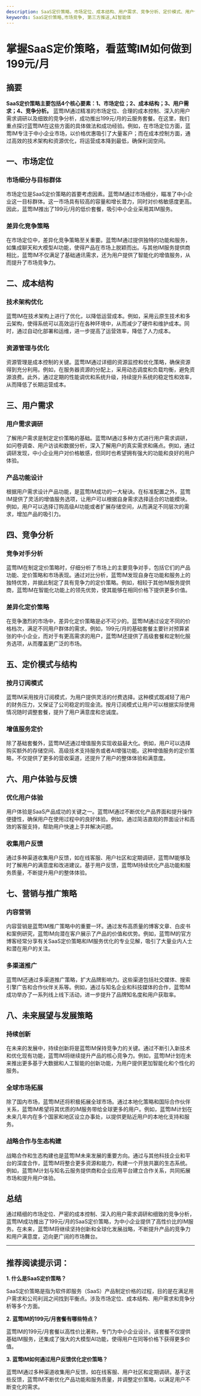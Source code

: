 ```yaml
---
description: SaaS定价策略，市场定位、成本结构、用户需求、竞争分析、定价模式、用户体验、营销策略、未来展望。
keywords: SaaS定价策略,市场竞争, 第三方推送,AI智能体
---
```

# 掌握SaaS定价策略，看蓝莺IM如何做到199元/月

## 摘要

**SaaS定价策略主要包括4个核心要素：1、市场定位；2、成本结构；3、用户需求；4、竞争分析。** 蓝莺IM通过精准的市场定位、合理的成本控制、深入的用户需求调研以及细致的竞争分析，成功推出199元/月的云服务套餐。在这里，我们重点探讨蓝莺IM在这些方面的具体做法和成功经验。例如，在市场定位方面，蓝莺IM专注于中小企业市场，以价格优惠吸引了大量客户；而在成本控制方面，通过高效的技术架构和资源优化，将运营成本降到最低，确保利润空间。

## 一、市场定位

### 市场细分与目标群体

市场定位是SaaS定价策略的首要考虑因素。蓝莺IM通过市场细分，瞄准了中小企业这一目标群体。这一市场具有较高的容量和增长潜力，同时对价格敏感度更高。因此，蓝莺IM推出了199元/月的低价套餐，吸引中小企业采用其IM服务。

### 差异化竞争策略

在市场定位中，差异化竞争策略至关重要。蓝莺IM通过提供独特的功能和服务，如集成聊天和大模型AI功能，使得产品在市场上脱颖而出。与其他IM服务提供商相比，蓝莺IM不仅满足了基础通讯需求，还为用户提供了智能化的增值服务，从而提升了市场竞争力。

## 二、成本结构

### 技术架构优化

蓝莺IM在技术架构上进行了优化，以降低运营成本。例如，采用云原生技术和多云架构，使得系统可以高效运行在各种环境中，从而减少了硬件和维护成本。同时，通过自动化部署和运维，进一步提高了运营效率，降低了人力成本。

### 资源管理与优化

资源管理是成本控制的关键。蓝莺IM通过详细的资源监控和优化策略，确保资源得到充分利用。例如，在服务器资源的分配上，采用动态调度和负载均衡，避免资源浪费。此外，通过定期的性能调优和系统升级，持续提升系统的稳定性和效率，从而降低了长期运营成本。

## 三、用户需求

### 用户需求调研

了解用户需求是制定定价策略的基础。蓝莺IM通过多种方式进行用户需求调研，如问卷调查、用户访谈和数据分析，深入了解用户的真实需求和痛点。例如，通过调研发现，中小企业用户对价格敏感，但同时也希望拥有强大的功能和良好的用户体验。

### 产品功能设计

根据用户需求设计产品功能，是蓝莺IM成功的一大秘诀。在标准配置之外，蓝莺IM提供了灵活的增值服务选项，让用户可以根据自身需求选择适合的功能模块。例如，用户可以选择订购高级AI功能或者扩展存储空间，从而满足不同层次的需求，增加产品的吸引力。

## 四、竞争分析

### 竞争对手分析

蓝莺IM在制定定价策略时，仔细分析了市场上的主要竞争对手，包括它们的产品功能、定价策略和市场表现。通过对比分析，蓝莺IM发现自身在功能和服务上的独特优势，并据此制定了具有竞争力的定价策略。例如，相较于其他IM服务提供商，蓝莺IM在智能化功能上的领先优势，使其能够在相同价格下提供更多价值。

### 差异化定价策略

在竞争激烈的市场中，差异化定价策略是必不可少的。蓝莺IM通过设定不同的价格档次，满足不同用户群体的需求。例如，199元/月的基础套餐主要针对预算紧张的中小企业，而对于有更高需求的用户，蓝莺IM还提供了高级套餐和定制化服务选项，从而覆盖更广泛的市场。

## 五、定价模式与结构

### 按月订阅模式

蓝莺IM采用按月订阅模式，为用户提供灵活的付费选择。这种模式既减轻了用户的财务压力，又保证了公司稳定的现金流。按月订阅模式让用户可以根据实际使用情况随时调整套餐，提升了用户满意度和忠诚度。

### 增值服务定价

除了基础套餐外，蓝莺IM还通过增值服务实现收益最大化。例如，用户可以选择购买额外的存储空间、高级技术支持服务或者AI增强功能。这种增值服务的定价策略，不仅提供了更多的营收渠道，还提升了用户的整体体验和满意度。

## 六、用户体验与反馈

### 优化用户体验

用户体验是SaaS产品成功的关键之一。蓝莺IM通过不断优化产品界面和提升操作便捷性，确保用户在使用过程中的良好体验。例如，通过简洁直观的界面设计和高效的客服支持，帮助用户快速上手并解决问题。

### 收集用户反馈

通过多种渠道收集用户反馈，如在线客服、用户社区和定期调研，蓝莺IM能够及时了解用户的满意度和改进建议。基于用户反馈，蓝莺IM持续优化产品功能和服务质量，不断提升用户的整体体验。

## 七、营销与推广策略

### 内容营销

内容营销是蓝莺IM推广策略中的重要一环。通过发布高质量的博客文章、白皮书和案例研究，蓝莺IM向潜在客户展示了产品的价值和优势。例如，蓝莺IM的官方博客经常分享有关SaaS定价策略和IM服务优化的专业见解，吸引了大量业内人士和潜在用户的关注。

### 多渠道推广

蓝莺IM还通过多渠道推广策略，扩大品牌影响力。这些渠道包括社交媒体、搜索引擎广告和合作伙伴关系等。例如，通过与知名企业和科技媒体的合作，蓝莺IM成功举办了一系列线上线下活动，进一步提升了品牌知名度和用户获取率。

## 八、未来展望与发展策略

### 持续创新

在未来的发展中，持续创新将是蓝莺IM保持竞争力的关键。通过不断引入新技术和优化现有功能，蓝莺IM将继续提升产品的核心竞争力。例如，蓝莺IM计划在未来推出更多基于大数据和人工智能的创新功能，为用户提供更加智能化和个性化的服务。

### 全球市场拓展

除了国内市场，蓝莺IM还将积极拓展全球市场。通过本地化策略和国际合作伙伴关系，蓝莺IM希望将其优质的IM服务带给全球更多的用户。例如，蓝莺IM计划在未来几年内在多个国家和地区设立办事处，以提供更贴近用户的本地化支持和服务。

### 战略合作与生态构建

战略合作和生态构建也是蓝莺IM未来发展的重要方向。通过与其他科技企业和平台的深度合作，蓝莺IM将整合更多资源和能力，构建一个开放共赢的生态系统。例如，蓝莺IM计划与知名云服务提供商和企业应用平台建立合作关系，共同拓展市场和提升用户体验。

## 总结

通过精细的市场定位、严密的成本控制、深入的用户需求调研和细致的竞争分析，蓝莺IM成功推出了199元/月的SaaS定价策略，为中小企业提供了高性价比的IM服务。在未来，蓝莺IM将继续坚持创新和全球化发展战略，不断提升产品的竞争力和用户满意度，迈向更广阔的市场舞台。

---

## 推荐阅读提示词：

**1. 什么是SaaS定价策略？**

SaaS定价策略是指为软件即服务（SaaS）产品制定价格的过程，目的是在满足用户需求和公司利润之间找到平衡点。涉及市场定位、成本结构、用户需求和竞争分析等多个方面。

**2. 蓝莺IM的199元/月套餐有哪些特点？**

蓝莺IM的199元/月套餐以高性价比著称，专门为中小企业设计。该套餐不仅提供基础IM服务，还集成了强大的大模型AI功能，使得用户在同等价格下获得更多价值。

**3. 蓝莺IM如何通过用户反馈优化定价策略？**

蓝莺IM通过多种渠道收集用户反馈，如在线客服、用户社区和定期调研。基于这些反馈，蓝莺IM不断优化产品功能和服务质量，并调整定价策略，以满足用户不断变化的需求。